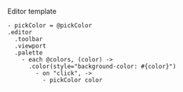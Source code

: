 Editor template

    - pickColor = @pickColor
    .editor
      .toolbar
      .viewport
      .palette
        - each @colors, (color) ->
          .color(style="background-color: #{color}")
            - on "click", ->
              - pickColor color
